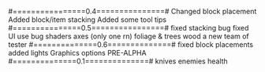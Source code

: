 #================0.4===============#
Changed block placement
Added block/item stacking
Added some tool tips
#===============0.5================#
fixed stacking bug
fixed UI use bug
shaders
axes (only one rn)
foliage & trees
wood
a new team of tester
#==============0.6==============#
fixed block placements
added lights
Graphics options
PRE-ALPHA
#==============0.1==============#
knives
enemies
health

